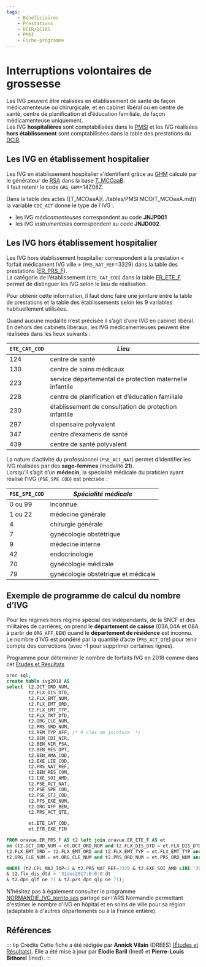 ```yaml
---
tags:
    - Bénéficiaires
    - Prestations
    - DCIR/DCIRS
    - PMSI
    - Fiche-programme
---
```


# Interruptions volontaires de grossesse
<!-- SPDX-License-Identifier: MPL-2.0 -->

<TagLinks />

Les IVG peuvent être réalisées en établissement de santé de façon médicamenteuse ou chirurgicale, et en cabinet libéral ou en centre de santé, centre de planification et d’éducation familiale, de façon médicamenteuse uniquement.  
Les IVG **hospitalières** sont comptabilisées dans le [PMSI](../glossaire/PMSI.md) et les IVG réalisées **hors établissement** sont comptabilisées dans la table des prestations du [DCIR](../glossaire/DCIR.md).  
## Les IVG en établissement hospitalier
Les IVG en établissement hospitalier s'identifient grâce au [GHM](../glossaire/GHM.md) calculé par le générateur de [RSA](../glossaire/RSA.md)  dans la base [T_MCOaaB](/tables/T_MCOaaB).  
Il faut retenir le code `GRG_GHM`=14Z08Z.  

Dans la table des actes ([T_MCOaaA](../tables/PMSI MCO/T_MCOaaA.md)) la variable `CDC_ACT` donne le type de l'IVG : 
*  les IVG *médicamenteuses* correspondent au code **JNJP001** 
*  les IVG *instrumentales* correspondent au code **JNJD002**.

## Les IVG hors établissement hospitalier
Les IVG hors établissement hospitalier correspondent à la prestation « forfait médicament IVG ville » (`PRS_NAT_REF`=3329) dans la table des prestations ([ER_PRS_F](../tables/DCIR/ER_PRS_F.md)).  
La catégorie de l’établissement (`ETE_CAT_COD`) dans la table [ER_ETE_F](../tables/DCIR/ER_ETE_F.md) permet de distinguer les IVG selon le lieu de réalisation.

Pour obtenir cette information, il faut donc faire une jointure entre la table de prestations et la table des établissements selon les 9 variables habituellement utilisées.  

Quand aucune modalité n’est précisée il s’agit d’une IVG en cabinet libéral.   
En dehors des cabinets libéraux, les IVG médicamenteuses peuvent être réalisées dans les lieux suivants :

| `ETE_CAT_COD` | *Lieu* |
| ---- | ------- | 
| 124 | centre de santé |		
| 130	| centre de soins médicaux |
| 223 | service départemental de protection maternelle infantile |
| 228	| centre de planification et d’éducation familiale |
| 230 |	établissement de consultation de protection infantile |
| 297 |	dispensaire polyvalent |
| 347 |			centre d’examens de santé |
| 439 |	centre de santé polyvalent|

La nature d’activité du professionnel (`PSE_ACT_NAT`) permet d’identifier les IVG réalisées par des **sage-femmes** (modalité **21**).  
Lorsqu’il s’agit d’un **médecin**, la spécialité médicale du praticien ayant réalisé l’IVG (`PSE_SPE_COD`) est précisée :

|`PSE_SPE_COD`|*Spécialité médicale*|
| --- | ------- |
|0 ou 99 |		inconnue|
|1 ou 22|		médecine générale|
|4|			chirurgie générale|
|7|			gynécologie obstétrique|
|9|			médecine interne|
|42|			endocrinologie|
|70|			gynécologie médicale|
|79|			gynécologie obstétrique et médicale|


## Exemple de programme de calcul du nombre d’IVG
Pour les régimes hors régime spécial des indépendants, de la SNCF et des militaires de carrières, on prend le **département de caisse** (03A,04A et 08A à partir de `ORG_AFF_BEN`) quand le **département de résidence** est inconnu.
Le nombre d’IVG est pondéré par la quantité d’acte (`PRS_ACT_QTE`) pour tenir compte des corrections (avec -1 pour supprimer certaines lignes).


Programme pour déterminer le nombre de forfaits IVG en 2018 comme dans cet [Études et Résultats](https://drees.solidarites-sante.gouv.fr/etudes-et-statistiques/publications/etudes-et-resultats/article/224-300-interruptions-volontaires-de-grossesse-en-2018)
```sql
proc sql;
create table ivg2018 AS
select 	t2.DCT_ORD_NUM,
		t2.FLX_DIS_DTD,
		t2.FLX_EMT_NUM,
		t2.FLX_EMT_ORD,
		t2.FLX_EMT_TYP,
		t2.FLX_TRT_DTD,
		t2.ORG_CLE_NUM, 
		t2.PRS_ORD_NUM,
		t2.REM_TYP_AFF, /* 9 clés de jointure  */
		t2.BEN_CDI_NIR,
		t2.BEN_NIR_PSA,
		t2.BEN_RES_DPT,
		t2.BEN_AMA_COD,
		t2.EXE_LIE_COD,
		t2.PRS_NAT_REF,
		t2.BEN_RES_COM,
		t2.EXE_SOI_AMD,
		t2.PSE_ACT_NAT,
		t2.PSE_SPE_COD,
		t2.PSE_STJ_COD,
		t2.PFS_EXE_NUM,
		t2.ORG_AFF_BEN,
		t2.PRS_ACT_QTE,

		et.ETE_CAT_COD,
		et.ETB_EXE_FIN

FROM oravue.ER_PRS_F AS t2 left join oravue.ER_ETE_F AS et  
on (t2.DCT_ORD_NUM = et.DCT_ORD_NUM and t2.FLX_DIS_DTD = et.FLX_DIS_DTD and t2.FLX_EMT_NUM = et.FLX_EMT_NUM and
t2.FLX_EMT_ORD = t2.FLX_EMT_ORD and t2.FLX_EMT_TYP = et.FLX_EMT_TYP and t2.FLX_TRT_DTD = et.FLX_TRT_DTD and
t2.ORG_CLE_NUM = et.ORG_CLE_NUM and t2.PRS_ORD_NUM = et.PRS_ORD_NUM and t2.REM_TYP_AFF = et.REM_TYP_AFF)

WHERE (t2.CPL_MAJ_TOP<2 & t2.PRS_NAT_REF=3329 & t2.EXE_SOI_AMD LIKE '2018%'
& t2.flx_dis_dtd > '31dec2017:0:0:0'dt 
& t2.dpn_qlf ne 71 & t2.prs_dpn_qlp ne 71);
```

N'hésitez pas à également consulter le programme [NORMANDIE_IVG_territo.sas](https://gitlab.com/healthdatahub/programmes-snds/-/blob/master/ARS/P%C3%A9rinatalit%C3%A9/NORMANDIE_IVG_territo.sas) partagé par l'ARS Normandie permettant d'estimer le nombre d'IVG en hôpital et en soins de ville pour sa région (adaptable à d'autres départements ou à la France entière).


## Références

::: tip Crédits
Cette fiche a été rédigée par **Annick Vilain** (DREES) [(Études et Résultats)](https://drees.solidarites-sante.gouv.fr/etudes-et-statistiques/publications/etudes-et-resultats/article/224-300-interruptions-volontaires-de-grossesse-en-2018). Elle a été mise à jour par **Elodie Baril** (Ined) et **Pierre-Louis Bithorel** (Ined).
:::
